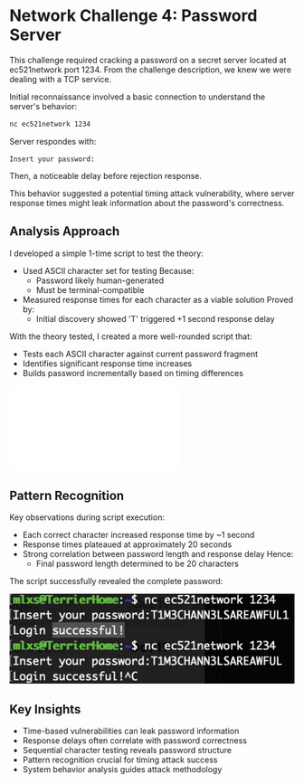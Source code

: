 # Network Challenge 4: Password Server

This challenge required cracking a password on a secret server located at ec521network port 1234. From the challenge description, we knew we were dealing with a TCP service.

Initial reconnaissance involved a basic connection to understand the server's behavior:

```bash
nc ec521network 1234
```
Server respondes with:
```
Insert your password:
```
Then, a noticeable delay before rejection response.

This behavior suggested a potential timing attack vulnerability, where server response times might leak information about the password's correctness.

## Analysis Approach
I developed a simple 1-time script to test the theory:
- Used ASCII character set for testing
	Because:
    - Password likely human-generated
    - Must be terminal-compatible
- Measured response times for each character as a viable solution
    Proved by:
    - Initial discovery showed 'T' triggered +1 second response delay

With the theory tested, I created a more well-rounded script that:
- Tests each ASCII character against current password fragment
- Identifies significant response time increases
- Builds password incrementally based on timing differences

![Password Discovery Process](Scripts/passwordGuesser.py)

## Pattern Recognition
Key observations during script execution:
- Each correct character increased response time by ~1 second
- Response times plateaued at approximately 20 seconds
- Strong correlation between password length and response delay
    Hence:
    - Final password length determined to be 20 characters

The script successfully revealed the complete password:

![Final Password Found](Media/challenge4_flagFound.png)

## Key Insights
- Time-based vulnerabilities can leak password information
- Response delays often correlate with password correctness
- Sequential character testing reveals password structure
- Pattern recognition crucial for timing attack success
- System behavior analysis guides attack methodology